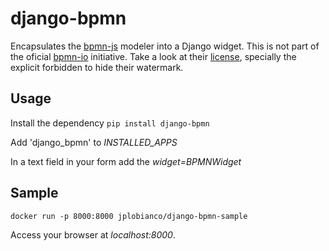 # django-bpmn

Encapsulates the [bpmn-js](https://github.com/bpmn-io/bpmn-js.git) modeler into a Django widget. 
This is not part of the oficial [bpmn-io](https://github.com/bpmn-io/) initiative. 
Take a look at their [license](https://raw.githubusercontent.com/bpmn-io/bpmn-js/develop/LICENSE), specially the explicit forbidden to hide their watermark.


## Usage

Install the dependency ```pip install django-bpmn```

Add 'django_bpmn' to _INSTALLED_APPS_

In a text field in your form add the _widget=BPMNWidget_


## Sample

```
docker run -p 8000:8000 jplobianco/django-bpmn-sample
```

Access your browser at _localhost:8000_.